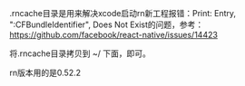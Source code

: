 .rncache目录是用来解决xcode启动rn新工程报错：Print: Entry, ":CFBundleIdentifier", Does Not Exist的问题，参考：https://github.com/facebook/react-native/issues/14423

将.rncache目录拷贝到 ~/ 下面，即可。

rn版本用的是0.52.2
